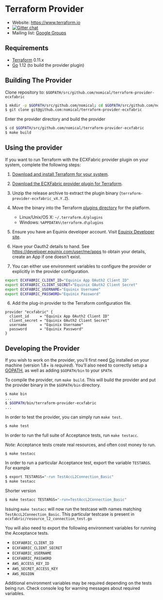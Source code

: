 Terraform Provider
==================

- Website: https://www.terraform.io
- [![Gitter chat](https://badges.gitter.im/hashicorp-terraform/Lobby.png)](https://gitter.im/hashicorp-terraform/Lobby)
- Mailing list: [Google Groups](http://groups.google.com/group/terraform-tool)


Requirements
------------

-	[Terraform](https://www.terraform.io/downloads.html) 0.11.x
-	[Go](https://golang.org/doc/install) 1.12 (to build the provider plugin)


Building The Provider
---------------------

Clone repository to: `$GOPATH/src/github.com/nomical/terraform-provider-ecxfabric`

```sh
$ mkdir -p $GOPATH/src/github.com/nomical; cd $GOPATH/src/github.com/nomical
$ git clone git@github.com:nomical/terraform-provider-ecxfabric
```

Enter the provider directory and build the provider

```sh
$ cd $GOPATH/src/github.com/nomical/terraform-provider-ecxfabric
$ make build
```

Using the provider
------------------

If you want to run Terraform with the ECXFabric provider plugin on your system, complete the following steps:

1. [Download and install Terraform for your system](https://www.terraform.io/intro/getting-started/install.html). 

2. [Download the ECXFabric provider plugin for Terraform](https://github.com/nomical/terraform-provider-ecxfabric/releases).

3. Unzip the release archive to extract the plugin binary (`terraform-provider-ecxfabric_vX.Y.Z`).

4. Move the binary into the Terraform [plugins directory](https://www.terraform.io/docs/configuration/providers.html#third-party-plugins) for the platform.
    - Linux/Unix/OS X: `~/.terraform.d/plugins`
    - Windows: `%APPDATA%\terraform.d\plugins`

5. Ensure you have an Equinix developer account. Visit [Equinix Developer site](https://developer.equinix.com).
6. Have your Oauth2 details to hand. See https://developer.equinix.com/user/me/apps to obtain your details, create an App if one doesn't exist.
7. You can either use environment variables to configure the provider or explicitly in the provider configuration.

```sh
export ECXFABRIC_CLIENT_ID="Equinix App OAuth2 Client ID"
export ECXFABRIC_CLIENT_SECRET="Equinix OAuth2 Client Secret"
export ECXFABRIC_USERNAME="Equinix Username"
export ECXFABRIC_PASSWORD="Equinix Password"
```

6. Add the plug-in provider to the Terraform configuration file.

```
provider "ecxfabric" {
  client_id     = "Equinix App OAuth2 Client ID"
  client_secret = "Equinix OAuth2 Client Secret"
  username      = "Equinix Username"
  password      = "Equinix Password"
}
```

Developing the Provider
---------------------------

If you wish to work on the provider, you'll first need [Go](http://www.golang.org) installed on your machine (version 1.8+ is *required*). You'll also need to correctly setup a [GOPATH](http://golang.org/doc/code.html#GOPATH), as well as adding `$GOPATH/bin` to your `$PATH`.

To compile the provider, run `make build`. This will build the provider and put the provider binary in the `$GOPATH/bin` directory.

```sh
$ make bin
...
$ $GOPATH/bin/terraform-provider-ecxfabric
...
```

In order to test the provider, you can simply run `make test`.

```sh
$ make test
```

In order to run the full suite of Acceptance tests, run `make testacc`.

*Note:* Acceptance tests create real resources, and often cost money to run.

```sh
$ make testacc
```
In order to run a particular Acceptance test, export the variable `TESTARGS`. For example

```sh
$ export TESTARGS="-run TestAccL2Connection_Basic"
$ make testacc
```

Shorter version

```sh
$ make testacc TESTARGS="-run=TestAccL2Connection_Basic"
```

Issuing `make testacc` will now run the testcase with names matching `TestAccL2Connection_Basic`. This particular testcase is present in
`ecxfabric/resource_l2_connection_test.go`

You will also need to export the following environment variables for running the Acceptance tests.
* `ECXFABRIC_CLIENT_ID`
* `ECXFABRIC_CLIENT_SECRET`
* `ECXFABRIC_USERNAME`
* `ECXFABRIC_PASSWORD`
* `AWS_ACCESS_KEY_ID`
* `AWS_SECRET_ACCESS_KEY`
* `AWS_REGION`

Additional environment variables may be required depending on the tests being run. Check console log for warning messages about required variables. 